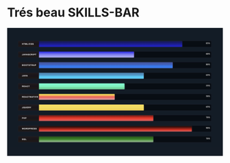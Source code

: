 # Trés beau SKILLS-BAR


![SKILLS BAR](https://github.com/IvaneTch/SKILLS-BAR/blob/master/img/Skillbar.png)

